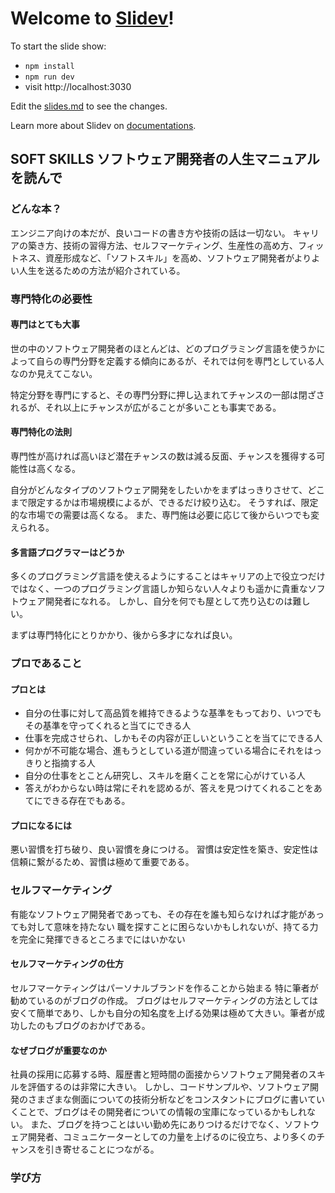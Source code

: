 # Welcome to [Slidev](https://github.com/slidevjs/slidev)!

To start the slide show:

- `npm install`
- `npm run dev`
- visit http://localhost:3030

Edit the [slides.md](./slides.md) to see the changes.

Learn more about Slidev on [documentations](https://sli.dev/).


## SOFT SKILLS ソフトウェア開発者の人生マニュアル を読んで

### どんな本？
エンジニア向けの本だが、良いコードの書き方や技術の話は一切ない。
キャリアの築き方、技術の習得方法、セルフマーケティング、生産性の高め方、フィットネス、資産形成など、「ソフトスキル」を高め、ソフトウェア開発者がよりよい人生を送るための方法が紹介されている。

### 専門特化の必要性

#### 専門はとても大事
世の中のソフトウェア開発者のほとんどは、どのプログラミング言語を使うかによって自らの専門分野を定義する傾向にあるが、それでは何を専門としている人なのか見えてこない。

特定分野を専門にすると、その専門分野に押し込まれてチャンスの一部は閉ざされるが、それ以上にチャンスが広がることが多いことも事実である。

#### 専門特化の法則
専門性が高ければ高いほど潜在チャンスの数は減る反面、チャンスを獲得する可能性は高くなる。

自分がどんなタイプのソフトウェア開発をしたいかをまずはっきりさせて、どこまで限定するかは市場規模によるが、できるだけ絞り込む。
そうすれば、限定的な市場での需要は高くなる。
また、専門施は必要に応じて後からいつでも変えられる。

#### 多言語プログラマーはどうか
多くのプログラミング言語を使えるようにすることはキャリアの上で役立つだけではなく、一つのプログラミング言語しか知らない人々よりも遥かに貴重なソフトウェア開発者になれる。
しかし、自分を何でも屋として売り込むのは難しい。

まずは専門特化にとりかかり、後から多才になれば良い。

### プロであること
#### プロとは
- 自分の仕事に対して高品質を維持できるような基準をもっており、いつでもその基準を守ってくれると当てにできる人
- 仕事を完成させられ、しかもその内容が正しいということを当てにできる人
- 何かが不可能な場合、進もうとしている道が間違っている場合にそれをはっきりと指摘する人
- 自分の仕事をとことん研究し、スキルを磨くことを常に心がけている人
- 答えがわからない時は常にそれを認めるが、答えを見つけてくれることをあてにできる存在でもある。

#### プロになるには
悪い習慣を打ち破り、良い習慣を身につける。
習慣は安定性を築き、安定性は信頼に繋がるため、習慣は極めて重要である。

### セルフマーケティング
有能なソフトウェア開発者であっても、その存在を誰も知らなければ才能があっても対して意味を持たない
職を探すことに困らないかもしれないが、持てる力を完全に発揮できるところまでにはいかない

#### セルフマーケティングの仕方
セルフマーケティングはパーソナルブランドを作ることから始まる
特に筆者が勧めているのがブログの作成。
ブログはセルフマーケティングの方法としては安くて簡単であり、しかも自分の知名度を上げる効果は極めて大きい。筆者が成功したのもブログのおかげである。

#### なぜブログが重要なのか
社員の採用に応募する時、履歴書と短時間の面接からソフトウェア開発者のスキルを評価するのは非常に大きい。
しかし、コードサンプルや、ソフトウェア開発のさまざまな側面についての技術分析などをコンスタントにブログに書いていくことで、ブログはその開発者についての情報の宝庫になっているかもしれない。
また、ブログを持つことはいい勤め先にありつけるだけでなく、ソフトウェア開発者、コミュニケーターとしての力量を上げるのに役立ち、より多くのチャンスを引き寄せることにつながる。

### 学び方
